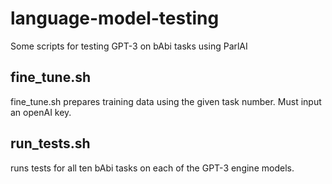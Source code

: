 # language-model-testing
Some scripts for testing GPT-3 on bAbi tasks using ParlAI

## fine_tune.sh
fine_tune.sh prepares training data using the given task number. Must input an openAI key. 

## run_tests.sh
runs tests for all ten bAbi tasks on each of the GPT-3 engine models.